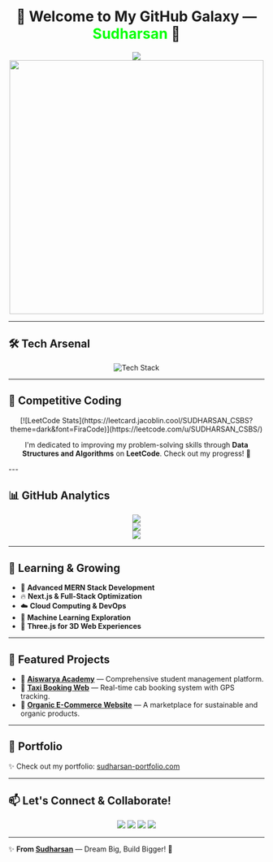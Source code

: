 <h1 align="center">🚀 Welcome to My GitHub Galaxy — <span style="color:#00FF00">Sudharsan</span> 🌌</h1>

<div align="center">
  <img src="https://readme-typing-svg.demolab.com?font=Orbitron&size=30&pause=1000&color=00FF00&center=true&vCenter=true&width=600&height=50&lines=Welcome+to+My+Universe;Full-Stack+Web+Developer;MERN+Stack+Architect;Innovating+One+Line+at+a+Time!" />
  <br/>
  <img src="https://media.giphy.com/media/f3iwJFOVOwuy7K6FFw/giphy.gif" width="500" />
</div>

---

## 🛠️ Tech Arsenal


<p align="center">
  <img src="https://skillicons.dev/icons?i=html,css,js,java,react,nodejs,mongodb,git,github,vscode,figma" alt="Tech Stack" />
</p>

---

## 🏅 Competitive Coding
<div align="center">
[![LeetCode Stats](https://leetcard.jacoblin.cool/SUDHARSAN_CSBS?theme=dark&font=FiraCode)](https://leetcode.com/u/SUDHARSAN_CSBS/)

I'm dedicated to improving my problem-solving skills through **Data Structures and Algorithms** on **LeetCode**. Check out my progress! 🚀
</div>
---

## 📊 GitHub Analytics

<div align="center">
  <img src="https://github-readme-streak-stats.herokuapp.com/?user=SUDHARSAN-KSRCT&theme=tokyonight&hide_border=true" />
  <br />
  <img src="https://github-readme-stats.vercel.app/api?username=SUDHARSAN-KSRCT&show_icons=true&theme=tokyonight&hide_border=true" />
  <br />
  <img src="https://github-readme-stats.vercel.app/api/top-langs/?username=SUDHARSAN-KSRCT&layout=compact&theme=tokyonight&hide_border=true" />
</div>

---

## 🌱 Learning & Growing

- 💪 **Advanced MERN Stack Development**
- 🔥 **Next.js & Full-Stack Optimization**
- ☁️ **Cloud Computing & DevOps**
- 🤖 **Machine Learning Exploration**
- 🚀 **Three.js for 3D Web Experiences**

---

## 🌟 Featured Projects

- 🚀 **[Aiswarya Academy](https://github.com/SUDHARSAN-KSRCT/Aiswarya-Academy)** — Comprehensive student management platform.
- 🚖 **[Taxi Booking Web](https://github.com/SUDHARSAN-KSRCT/Taxi-Booking-Web)** — Real-time cab booking system with GPS tracking.
- 🛒 **[Organic E-Commerce Website](https://github.com/SUDHARSAN-KSRCT/Organic-Ecommerce)** — A marketplace for sustainable and organic products.

---

## 🎯 Portfolio

✨ Check out my portfolio: [sudharsan-portfolio.com](https://sudharsan-portfolio.com)

---

## 📫 Let's Connect & Collaborate!

<p align="center">
  <a href="https://www.linkedin.com/in/yourprofile/" target="_blank"><img src="https://img.shields.io/badge/LinkedIn-0077B5?style=for-the-badge&logo=linkedin&logoColor=white"/></a>
  <a href="https://twitter.com/YourTwitterHandle" target="_blank"><img src="https://img.shields.io/badge/Twitter-1DA1F2?style=for-the-badge&logo=twitter&logoColor=white"/></a>
  <a href="mailto:your.email@gmail.com" target="_blank"><img src="https://img.shields.io/badge/Gmail-D14836?style=for-the-badge&logo=gmail&logoColor=white"/></a>
  <a href="https://sudharsan-portfolio.com" target="_blank"><img src="https://img.shields.io/badge/Portfolio-00FF00?style=for-the-badge&logo=google-chrome&logoColor=white"/></a>
</p>

---

✨ **From [Sudharsan](https://github.com/SUDHARSAN-KSRCT)** — Dream Big, Build Bigger! 🚀

